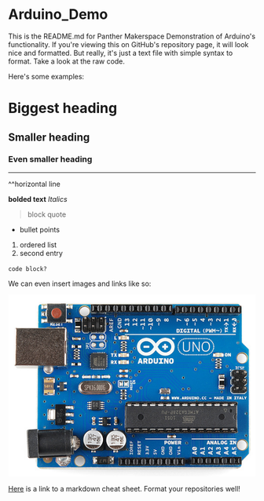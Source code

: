 # Arduino_Demo
This is the README.md for Panther Makerspace Demonstration of Arduino's functionality. 
If you're viewing this on GitHub's repository page, it will look nice and formatted. 
But really, it's just a text file with simple syntax to format. Take a look at the raw code.

Here's some examples: 

# Biggest heading
## Smaller heading
### Even smaller heading 

---

^^horizontal line

**bolded text**
*Italics* 

> block quote



- bullet points

1. ordered list
2. second entry

`code block?`

We can even insert images and links like so:

![Alt text for arduino image](media/Arduino-uno.png)

[Here](https://www.markdownguide.org/cheat-sheet/) is a link to a markdown cheat sheet. Format your repositories well!